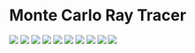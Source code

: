 # Monte Carlo Ray Tracer
![](renders/4k_36sqrtspp_to_720p_108sqrtspp.png)
![](renders/80sqrtspp-transparent-glossy.png)
![](renders/hexagon-transparent-44sqrtspp_tonemapped.png)
![](renders/oren_nayar_test.png)
![](renders/russian-roulette_sky_48sqrtspp_tonemapped.png)
![](renders/direct-light_64sqrtspp_tonemapped.png)
![](renders/direct-light_32sqrtspp_tonemapped.png)
![](renders/10h-110ss-10b-naive_tonemapped.png)
![](renders/16h-144sqrspp-8b_naive_tonemapped.png)
![](renders/11h-160ss-8b_filmic_naive.png)